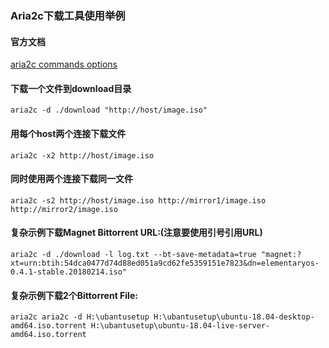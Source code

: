 ### Aria2c下载工具使用举例
#### 官方文档
[aria2c commands options](https://aria2.github.io/manual/en/html/aria2c.html "aria2c commands options")    

#### 下载一个文件到download目录
    aria2c -d ./download "http://host/image.iso"

#### 用每个host两个连接下载文件
    aria2c -x2 http://host/image.iso

#### 同时使用两个连接下载同一文件
    aria2c -s2 http://host/image.iso http://mirror1/image.iso http://mirror2/image.iso

#### 复杂示例下载Magnet Bittorrent URL:(注意要使用引号引用URL)
    aria2c -d ./download -l log.txt --bt-save-metadata=true "magnet:?xt=urn:btih:54dca0477d74d88ed051a9cd62fe5359151e7823&dn=elementaryos-0.4.1-stable.20180214.iso"

#### 复杂示例下载2个Bittorrent File:
    aria2c aria2c -d H:\ubantusetup H:\ubantusetup\ubuntu-18.04-desktop-amd64.iso.torrent H:\ubantusetup\ubuntu-18.04-live-server-amd64.iso.torrent
